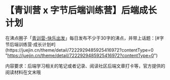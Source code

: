 
# 【青训营 x 字节后端训练营】后端成长计划

在沸点圈子「[青训营-快乐出发](https://juejin.cn/pin/club/7091610245012815879 "https://juejin.cn/pin/club/7091610245012815879")」每日发布不少于30字的沸点，并带上话题：[#字节后端训练营·成长计划#](https://juejin.cn/theme/detail/7222929485925416972?contentType=0 "https://juejin.cn/theme/detail/7222929485925416972?contentType=0")

内容要求：后端学习相关的笔记或者记录、阅读社区后端文章打卡等，官方提供的阅读材料在文末哦
